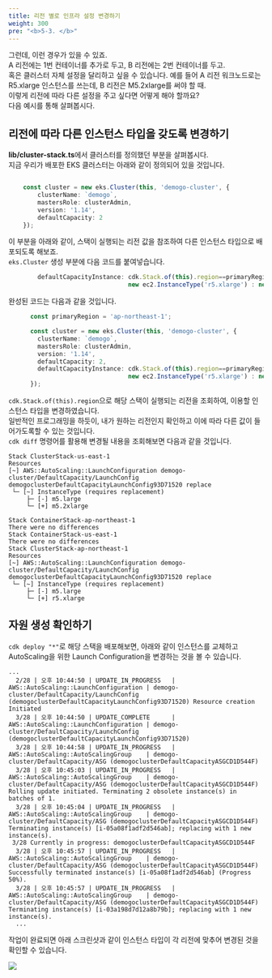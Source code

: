 ```yaml
---
title: 리전 별로 인프라 설정 변경하기
weight: 300
pre: "<b>5-3. </b>"
---
```


그런데, 이런 경우가 있을 수 있죠.  
A 리전에는 1번 컨테이너를 추가로 두고, B 리전에는 2번 컨테이너를 두고.  
혹은 클러스터 자체 설정을 달리하고 싶을 수 있습니다. 예를 들어 A 리전 워크노드로는 R5.xlarge 인스턴스를 쓰는데, B 리전은 M5.2xlarge를 써야 할 때.  
이렇게 리전에 따라 다른 설정을 주고 싶다면 어떻게 해야 할까요?  
다음 예시를 통해 살펴봅시다.


## 리전에 따라 다른 인스턴스 타입을 갖도록 변경하기
**lib/cluster-stack.ts**에서 클러스터를 정의했던 부분을 살펴봅시다.  
지금 우리가 배포한 EKS 클러스터는 아래와 같이 정의되어 있을 것입니다.  

```typescript

    const cluster = new eks.Cluster(this, 'demogo-cluster', {
        clusterName: `demogo`,
        mastersRole: clusterAdmin,
        version: '1.14',
        defaultCapacity: 2
    });

```

이 부분을 아래와 같이, 스택이 실행되는 리전 값을 참조하여 다른 인스턴스 타입으로 배포되도록 해보죠.  
`eks.Cluster` 생성 부분에 다음 코드를 붙여넣습니다.

```typescript
        defaultCapacityInstance: cdk.Stack.of(this).region==primaryRegion? 
                                 new ec2.InstanceType('r5.xlarge') : new ec2.InstanceType('m5.2xlarge')
```

완성된 코드는 다음과 같을 것입니다.
```typescript
      const primaryRegion = 'ap-northeast-1';

      const cluster = new eks.Cluster(this, 'demogo-cluster', {
        clusterName: `demogo`,
        mastersRole: clusterAdmin,
        version: '1.14',
        defaultCapacity: 2,
        defaultCapacityInstance: cdk.Stack.of(this).region==primaryRegion? 
                                 new ec2.InstanceType('r5.xlarge') : new ec2.InstanceType('m5.2xlarge')
      });
```

`cdk.Stack.of(this).region`으로 해당 스택이 실행되는 리전을 조회하여, 이용할 인스턴스 타입을 변경하였습니다.  
일반적인 프로그래밍을 하듯이, 내가 원하는 리전인지 확인하고 이에 따라 다른 값이 들어가도록할 수 있는 것입니다.  
`cdk diff` 명령어를 활용해 변경될 내용을 조회해보면 다음과 같을 것입니다.  

```
Stack ClusterStack-us-east-1
Resources
[~] AWS::AutoScaling::LaunchConfiguration demogo-cluster/DefaultCapacity/LaunchConfig demogoclusterDefaultCapacityLaunchConfig93D71520 replace
 └─ [~] InstanceType (requires replacement)
     ├─ [-] m5.large
     └─ [+] m5.2xlarge

Stack ContainerStack-ap-northeast-1
There were no differences
Stack ContainerStack-us-east-1
There were no differences
Stack ClusterStack-ap-northeast-1
Resources
[~] AWS::AutoScaling::LaunchConfiguration demogo-cluster/DefaultCapacity/LaunchConfig demogoclusterDefaultCapacityLaunchConfig93D71520 replace
 └─ [~] InstanceType (requires replacement)
     ├─ [-] m5.large
     └─ [+] r5.xlarge
```

## 자원 생성 확인하기
`cdk deploy "*"`로 해당 스택을 배포해보면, 아래와 같이 인스턴스를 교체하고 AutoScaling을 위한 Launch Configuration을 변경하는 것을 볼 수 있습니다.

```
...
  2/28 | 오후 10:44:50 | UPDATE_IN_PROGRESS   | AWS::AutoScaling::LaunchConfiguration | demogo-cluster/DefaultCapacity/LaunchConfig (demogoclusterDefaultCapacityLaunchConfig93D71520) Resource creation Initiated
  3/28 | 오후 10:44:50 | UPDATE_COMPLETE      | AWS::AutoScaling::LaunchConfiguration | demogo-cluster/DefaultCapacity/LaunchConfig (demogoclusterDefaultCapacityLaunchConfig93D71520)
  3/28 | 오후 10:44:58 | UPDATE_IN_PROGRESS   | AWS::AutoScaling::AutoScalingGroup    | demogo-cluster/DefaultCapacity/ASG (demogoclusterDefaultCapacityASGCD1D544F)
  3/28 | 오후 10:45:03 | UPDATE_IN_PROGRESS   | AWS::AutoScaling::AutoScalingGroup    | demogo-cluster/DefaultCapacity/ASG (demogoclusterDefaultCapacityASGCD1D544F) Rolling update initiated. Terminating 2 obsolete instance(s) in batches of 1.
  3/28 | 오후 10:45:04 | UPDATE_IN_PROGRESS   | AWS::AutoScaling::AutoScalingGroup    | demogo-cluster/DefaultCapacity/ASG (demogoclusterDefaultCapacityASGCD1D544F) Terminating instance(s) [i-05a08f1adf2d546ab]; replacing with 1 new instance(s).
 3/28 Currently in progress: demogoclusterDefaultCapacityASGCD1D544F
  3/28 | 오후 10:45:57 | UPDATE_IN_PROGRESS   | AWS::AutoScaling::AutoScalingGroup    | demogo-cluster/DefaultCapacity/ASG (demogoclusterDefaultCapacityASGCD1D544F) Successfully terminated instance(s) [i-05a08f1adf2d546ab] (Progress 50%).
  3/28 | 오후 10:45:57 | UPDATE_IN_PROGRESS   | AWS::AutoScaling::AutoScalingGroup    | demogo-cluster/DefaultCapacity/ASG (demogoclusterDefaultCapacityASGCD1D544F) Terminating instance(s) [i-03a198d7d12a8b79b]; replacing with 1 new instance(s).
  ...

```

작업이 완료되면 아래 스크린샷과 같이 인스턴스 타입이 각 리전에 맞추어 변경된 것을 확인할 수 있습니다.

![](/images/20-deploy-clusters/ap-infra-change.png)
